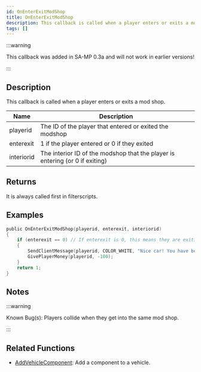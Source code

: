 ```yaml
---
id: OnEnterExitModShop
title: OnEnterExitModShop
description: This callback is called when a player enters or exits a mod shop.
tags: []
---
```


:::warning

This callback was added in SA-MP 0.3a and will not work in earlier versions!

:::

## Description

This callback is called when a player enters or exits a mod shop.

| Name       | Description                                                                  |
| ---------- | ---------------------------------------------------------------------------- |
| playerid   | The ID of the player that entered or exited the modshop                      |
| enterexit  | 1 if the player entered or 0 if they exited                                  |
| interiorid | The interior ID of the modshop that the player is entering (or 0 if exiting) |

## Returns

It is always called first in filterscripts.

## Examples

```c
public OnEnterExitModShop(playerid, enterexit, interiorid)
{
    if (enterexit == 0) // If enterexit is 0, this means they are exiting
    {
        SendClientMessage(playerid, COLOR_WHITE, "Nice car! You have been taxed $100.");
        GivePlayerMoney(playerid, -100);
    }
    return 1;
}
```

## Notes

:::warning

Known Bug(s): Players collide when they get into the same mod shop.

:::

## Related Functions

- [AddVehicleComponent](../functions/AddVehicleComponent): Add a component to a vehicle.
